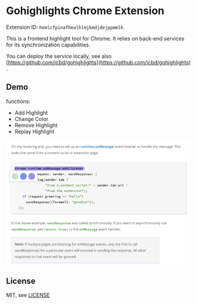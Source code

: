 # Gohighlights Chrome Extension

Extension ID: `homlcfpinafhealhlmjkmdjdejppmmlk`

This is a frontend highlight tool for Chrome. It relies on back-end services for its synchronization capabilities.

You can deploy the service locally, see also [https://github.com/icbd/gohighlights](https://github.com/icbd/gohighlights) .

## Demo

functions:

* Add Highlight
* Change Color
* Remove Highlight
* Replay Highlight

![Demo](demo.png)

## License

MIT, see [LICENSE](LICENSE)